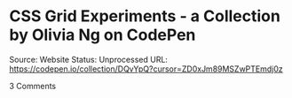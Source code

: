 # CSS Grid Experiments - a Collection by Olivia Ng on CodePen

Source: Website
Status: Unprocessed
URL: https://codepen.io/collection/DQvYpQ?cursor=ZD0xJm89MSZwPTEmdj0z

3 Comments
